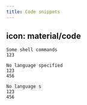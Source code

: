 ```yaml
---
title: Code snippets 
---
```

icon: material/code
---

``` shell linenums="0"
Some shell commands
123
```

``` no-line-numbers
No language specified
123
456
```

``` { .no-line-numbers }
No language s
123
456
```